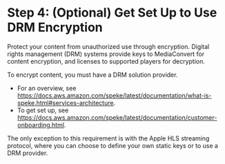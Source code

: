 # Step 4: \(Optional\) Get Set Up to Use DRM Encryption<a name="set-up-encryption"></a>

Protect your content from unauthorized use through encryption\. Digital rights management \(DRM\) systems provide keys to MediaConvert for content encryption, and licenses to supported players for decryption\.

To encrypt content, you must have a DRM solution provider\. 
+ For an overview, see [https://docs\.aws\.amazon\.com/speke/latest/documentation/what\-is\-speke\.html\#services\-architecture](https://docs.aws.amazon.com/speke/latest/documentation/what-is-speke.html#services-architecture)\.
+ To get set up, see [https://docs\.aws\.amazon\.com/speke/latest/documentation/customer\-onboarding\.html](https://docs.aws.amazon.com/speke/latest/documentation/customer-onboarding.html)\.

The only exception to this requirement is with the Apple HLS streaming protocol, where you can choose to define your own static keys or to use a DRM provider\. 